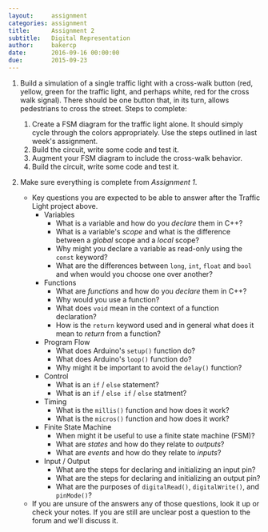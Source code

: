 ```yaml
---
layout:     assignment
categories: assignment
title:      Assignment 2
subtitle:   Digital Representation
author:     bakercp
date:       2016-09-16 00:00:00
due:        2015-09-23
---
```


1. Build a simulation of a single traffic light with a cross-walk button (red, yellow, green for the traffic light, and perhaps white, red for the cross walk signal).  There should be one button that, in its turn, allows pedestrians to cross the street.  Steps to complete:
    1. Create a FSM diagram for the traffic light alone.  It should simply cycle through the colors appropriately.  Use the steps outlined in last week's assignment.
    2. Build the circuit, write some code and test it.
    3. Augment your FSM diagram to include the cross-walk behavior.
    4. Build the circuit, write some code and test it.

2. Make sure everything is complete from _Assignment 1_.
    - Key questions you are expected to be able to answer after the Traffic Light project above.
        - Variables
            - What is a variable and how do you _declare_ them in C++?
            - What is a variable's _scope_ and what is the difference between a _global_ scope and a _local_ scope?
            - Why might you declare a variable as read-only using the `const` keyword?
            - What are the differences between `long`, `int`, `float` and `bool` and when would you choose one over another?
        - Functions
            - What are _functions_ and how do you _declare_ them in C++?
            - Why would you use a function?
            - What does `void` mean in the context of a function declaration?
            - How is the `return` keyword used and in general what does it mean to _return_ from a function?
        - Program Flow
            - What does Arduino's `setup()` function do?
            - What does Arduino's `loop()` function do?
            - Why might it be important to avoid the `delay()` function?
        - Control
            - What is an `if` / `else` statement?
            - What is an `if` / `else if` / `else` statment?
        - Timing
            - What is the `millis()` function and how does it work?
            - What is the `micros()` function and how does it work?
        - Finite State Machine
            - When might it be useful to use a finite state machine (FSM)?
            - What are _states_ and how do they relate to _outputs_?
            - What are _events_ and how do they relate to _inputs_?
        - Input / Output
            - What are the steps for declaring and initializing an input pin?
            - What are the steps for declaring and initializing an output pin?
            - What are the purposes of `digitalRead()`, `digitalWrite()`, and `pinMode()`?
    - If you are unsure of the answers any of those questions, look it up or check your notes.  If you are still are unclear post a question to the forum and we'll discuss it.
